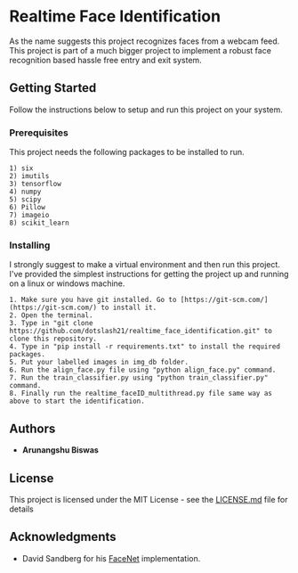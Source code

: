 # Realtime Face Identification

As the name suggests this project recognizes faces from a webcam feed. This project is part of a much bigger project to implement a robust face recognition based hassle free entry and exit system.

## Getting Started

Follow the instructions below to setup and run this project on your system.

### Prerequisites

This project needs the following packages to be installed to run.

```
1) six
2) imutils
3) tensorflow
4) numpy
5) scipy
6) Pillow
7) imageio
8) scikit_learn
```

### Installing

I strongly suggest to make a virtual environment and then run this project. I've provided the simplest instructions for getting the project up and running on a linux or windows machine.

```
1. Make sure you have git installed. Go to [https://git-scm.com/](https://git-scm.com/) to install it.
2. Open the terminal.
3. Type in "git clone https://github.com/dotslash21/realtime_face_identification.git" to clone this repository.
4. Type in "pip install -r requirements.txt" to install the required packages.
5. Put your labelled images in img_db folder.
6. Run the align_face.py file using "python align_face.py" command.
7. Run the train_classifier.py using "python train_classifier.py" command.
8. Finally run the realtime_faceID_multithread.py file same way as above to start the identification.
```

## Authors

* **Arunangshu Biswas**

## License

This project is licensed under the MIT License - see the [LICENSE.md](LICENSE.md) file for details

## Acknowledgments

* David Sandberg for his [FaceNet](https://github.com/davidsandberg/facenet) implementation.
